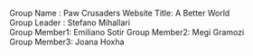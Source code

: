 Group Name   : Paw Crusaders
Website Title: A Better World  
Group Leader : Stefano Mihallari  
Group Member1: Emiliano Sotir
Group Member2: Megi Gramozi  
Group Member3: Joana Hoxha
